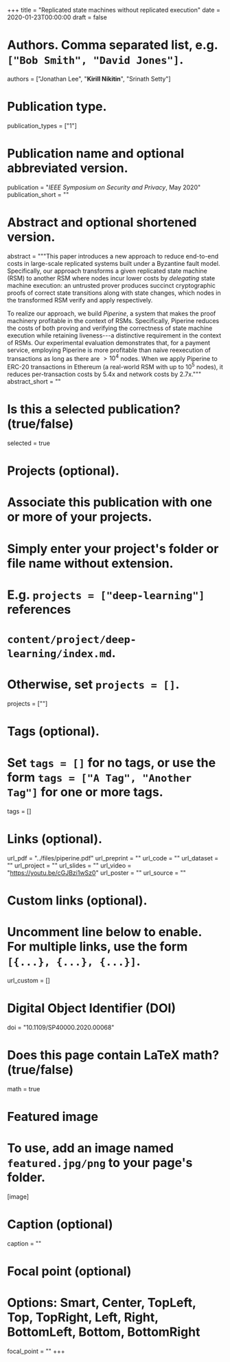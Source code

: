 +++
title = "Replicated state machines without replicated execution"
date = 2020-01-23T00:00:00
draft = false

# Authors. Comma separated list, e.g. `["Bob Smith", "David Jones"]`.
authors = ["Jonathan Lee", "**Kirill Nikitin**", "Srinath Setty"]

# Publication type.
publication_types = ["1"]

# Publication name and optional abbreviated version.
publication = "*IEEE Symposium on Security and Privacy*, May 2020"
publication_short = ""

# Abstract and optional shortened version.
abstract = """This paper introduces a new approach to reduce end-to-end costs in large-scale replicated systems built 
under a Byzantine fault model. Specifically, our approach transforms a given replicated state machine (RSM) 
to another RSM where nodes incur lower costs by _delegating_ state machine execution: an untrusted prover 
produces succinct cryptographic proofs of correct state transitions along with state changes, which nodes in 
the transformed RSM verify and apply respectively.

To realize our approach, we build _Piperine_, a system that makes the proof machinery profitable in the context 
of RSMs. Specifically, Piperine reduces the costs of both proving and verifying the correctness of state machine execution 
while retaining liveness---a distinctive requirement in the context of RSMs. Our experimental evaluation demonstrates that, 
for a payment service, employing Piperine is more profitable than naive reexecution of transactions as long as 
there are $> 10^4$ nodes. When we apply Piperine to ERC-20 transactions in Ethereum (a real-world RSM with up to $10^5$ 
nodes), it reduces per-transaction costs by 5.4x and network costs by 2.7x."""
abstract_short = ""

# Is this a selected publication? (true/false)
selected = true

# Projects (optional).
#   Associate this publication with one or more of your projects.
#   Simply enter your project's folder or file name without extension.
#   E.g. `projects = ["deep-learning"]` references 
#   `content/project/deep-learning/index.md`.
#   Otherwise, set `projects = []`.
projects = [""]

# Tags (optional).
#   Set `tags = []` for no tags, or use the form `tags = ["A Tag", "Another Tag"]` for one or more tags.
tags = []

# Links (optional).
url_pdf = "../files/piperine.pdf"
url_preprint = ""
url_code = ""
url_dataset = ""
url_project = ""
url_slides = ""
url_video = "https://youtu.be/cGJBzi1wSz0"
url_poster = ""
url_source = ""

# Custom links (optional).
#   Uncomment line below to enable. For multiple links, use the form `[{...}, {...}, {...}]`.
url_custom = []

# Digital Object Identifier (DOI)
doi = "10.1109/SP40000.2020.00068"

# Does this page contain LaTeX math? (true/false)
math = true

# Featured image
# To use, add an image named `featured.jpg/png` to your page's folder. 
[image]
  # Caption (optional)
  caption = ""

  # Focal point (optional)
  # Options: Smart, Center, TopLeft, Top, TopRight, Left, Right, BottomLeft, Bottom, BottomRight
  focal_point = ""
+++
